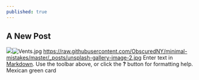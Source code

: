 ```yaml
---
published: true
---
```

## A New Post
![]({{site.baseurl}}/_posts/Vents.jpg)![Vents.jpg]({{site.baseurl}}/_posts/Vents.jpg)
https://raw.githubusercontent.com/ObscuredNY/minimal-mistakes/master/_posts/unsplash-gallery-image-2.jpg
Enter text in [Markdown](http://daringfireball.net/projects/markdown/). Use the toolbar above, or click the **?** button for formatting help.
Mexican green card
